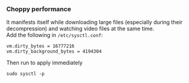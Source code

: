 
### Choppy performance 
It manifests itself while downloading large files (especially during their decompression) and watching video files at the same time.  
Add the following in `/etc/sysctl.conf`:

```
vm.dirty_bytes = 16777216
vm.dirty_background_bytes = 4194304
```
Then run to apply immediately
```
sudo sysctl -p
```
